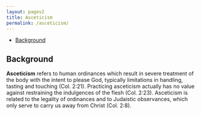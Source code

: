 ```yaml
---
layout: pagev2
title: Asceticism
permalink: /asceticism/
---
```

- [Background](#background)

## Background

**Asceticism** refers to human ordinances which result in severe treatment of the body with the intent to please God, typically limitations in handling, tasting and touching (Col. 2:21). Practicing asceticism actually has no value against restraining the indulgences of the flesh (Col. 2:23). Asceticism is related to the legality of ordinances and to Judaistic observances, which only serve to carry us away from Christ (Col. 2:8).